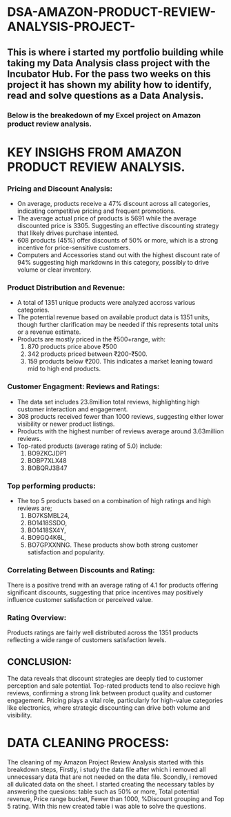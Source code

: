# DSA-AMAZON-PRODUCT-REVIEW-ANALYSIS-PROJECT-
## This is where i started my portfolio building while taking my Data Analysis class project with the Incubator Hub. For the pass two weeks on this project it has shown my ability how to identify, read and solve questions as a Data Analysis.
### Below is the breakedown of my Excel project on Amazon product review analysis.

# KEY INSIGHS FROM AMAZON PRODUCT REVIEW ANALYSIS.
### Pricing and Discount Analysis: 
- On average, products receive a 47% discount across all categories, indicating competitive pricing and frequent promotions.
- The average actual price of products is 5691 while the average discounted price is 3305. Suggesting an effective discounting strategy that likely drives purchase intented.
- 608 products (45%) offer  discounts of 50% or more, which is a strong incentive for price-sensitive customers.
- Computers and Accessories stand out with the highest discount rate of 94% suggesting high markdowns in this category, possibly to drive volume or clear inventory.
 ### Product Distribution and Revenue:
  - A total of 1351 unique products were analyzed accross various categories.
  - The potential revenue based on available product data is 1351 units, though further clarification may be needed if this represents total units or a revenue estimate.
  - Products are mostly priced in the ₹500+range, with:
     1. 870 products price above ₹500
     2. 342 products priced between ₹200-₹500.
     3. 159 products below ₹200. This indicates a market leaning toward mid to high end products.
 ### Customer Engagment: Reviews and Ratings: 
  - The data set includes 23.8million total reviews, highlighting high customer interaction and engagement.
  - 308 products received fewer than 1000 reviews, suggesting either lower visibility or newer product listings.
  - Products with the highest number of reviews average around 3.63million reviews.
  - Top-rated products (average rating  of 5.0) include: 
      1. BO9ZKCJDP1
      2. BOBP7XLX48
      3. BOBQRJ3B47
### Top performing products:
 - The top 5 products based on a combination of high ratings and high reviews are;
   1. BO7KSMBL24,
   2. BO1418SSDO,
   3. BO1418SX4Y,
   4. BO9GQ4K6L,
   5. BO7GPXXNNG.
  These products show both strong customer satisfaction and popularity.
### Correlating Between Discounts and Rating:
There is a positive trend with an average rating of 4.1 for products offering significant discounts, suggesting that price incentives may positively influence customer satisfaction or perceived value.
### Rating Overview:
Products ratings are fairly well distributed across the 1351 products reflecting a wide range  of customers satisfaction levels.

## CONCLUSION: 
The data reveals that discount strategies are deeply tied to customer perception and sale potential.
Top-rated products tend to also recieve high reviews, confirming a strong link between product quality and customer engagement.
Pricing plays a vital role, particularly for high-value categories like electronics, where strategic discounting can drive both  volume and visibility.





# DATA CLEANING PROCESS:
The cleaning of my Amazon Project Review Analysis started with this breakdown steps,
Firstly, i study the data file after which i removed all unnecessary data that are not needed on the data file.
Scondly, i removed all dulicated data on the sheet. 
I started creating the necessary tables by answering the quesions: table such as 50% or more, Total potential revenue, Price range bucket, Fewer than 1000, %Discount grouping and Top 5 rating.
With this new created table i was able to solve the questions.
